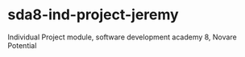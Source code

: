 # sda8-ind-project-jeremy
Individual Project module, software development academy 8, Novare Potential
